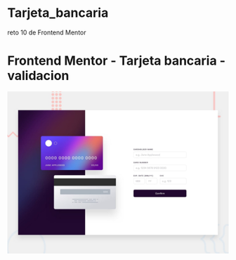 # Tarjeta_bancaria
reto 10 de Frontend Mentor
# Frontend Mentor - Tarjeta  bancaria - validacion

![Design preview for the Product preview card component coding challenge](./design/desktop-preview.jpg)
